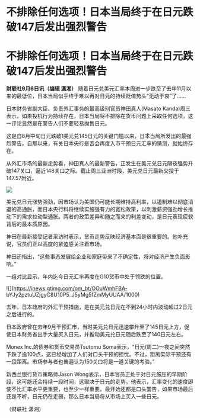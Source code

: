 # 不排除任何选项！日本当局终于在日元跌破147后发出强烈警告

# 不排除任何选项！日本当局终于在日元跌破147后发出强烈警告

**财联社9月6日讯（编辑 潇湘）**
随着日元兑美元汇率本周进一步跌至了去年11月以来的最低位，日本当局似乎终于难以再对日元的持续贬值势头“无动于衷”了……

日本财务省副大臣、负责外汇事务的最高级别官员神田真人(Masato
Kanda)周三表示，如果投机行为持续存在，日本当局将不排除在货币问题上采取任何选项，这一评论显然是在警告人们不要轻易抛售日元。

这是自8月中旬日元跌破1美元兑145日元的关键门槛以来，日本当局所发出的最强烈警告。自那以来，有关日本央行是否会再度入市干预日元汇率的猜测，就始终存在。

从外汇市场的最新走势看，神田真人的最新警告，正发生在美元兑日元隔夜强势升破147关口，逼近148关口之际。截止周三亚洲时段，美元兑日元最新交投于147.57附近。

![](https://inews.gtimg.com/om_bt/O8bwM6yE1CvrX0_vctpog1QroAmMZPYFziGmpBgu0PMG8AA/1000)

美元兑日元涨势强劲，因市场认为美国仍可能长期维持高利率，以遏制难以彻底消退的高通胀，而日本央行料将继续实施强有力的宽松政策，以刺激薪资强劲增长推动下的需求拉动型通胀。两者的政策差异和随之而来的利差变动，是日元表现疲软背后的最本质原因。

神田在最新接受记者采访时表示，货币走势反映经济基本面是很重要的。他补充说，官员们正以高度的紧迫感关注着市场。

神田还指出，“这些事态发展给企业和家庭带来了不确定性，将对经济产生负面影响。”

一组对比显示，年内迄今日元汇率再度在G10货币中处于领跌的位置。

![](https://inews.gtimg.com/om_bt/OOuWmhFBA-
bYJy2pztuUZjgyC8U10P5_J5yMg5fZmMyUUAA/1000)

去年，日本政府的外汇干预措施，是在美元兑日元在不到24小时内波动超过2日元之后进行的。

日本政府曾在去年9月干预汇市，当时美元兑日元迅速攀升至了145日元上方，促使日本财务省出手大量买入日元，并推动美元兑日元随后跌至了140日元左右。

Monex Inc.的债券和货币交易员Tsutomu
Soma表示，“日元(周二)一夜之间突然下跌了逾100点，这已经增加了人们对口头干预的担忧。不过，距离实际干预还有一段距离。市场参与者也普遍认为150关口将是一道关键的考验。”

新西兰银行货币策略师Jason
Wong表示，日本官员正处于对日元施压的早期阶段，这可能还会持续一段时间，这取决于日元的走势。他表示，汇率变化的速度即使不比汇率水平更重要，也至少一样重要。最开始还都是口头警告，如果市场最后还是不听，日元仍在走弱，那么日本当局将从市场上买入一些日元。

（财联社 潇湘）

